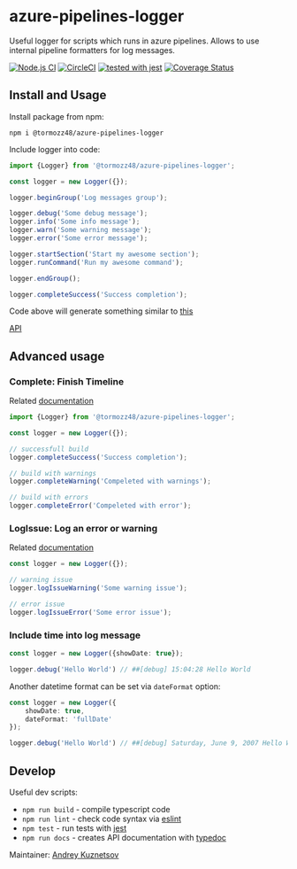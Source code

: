 # azure-pipelines-logger

Useful logger for scripts which runs in azure pipelines. Allows to use internal pipeline formatters for log messages.

[![Node.js CI](https://github.com/tormozz48/azure-pipelines-logger/actions/workflows/build-and-test.yml/badge.svg)](https://github.com/tormozz48/azure-pipelines-logger/actions/workflows/build-and-test.yml)
[![CircleCI](https://circleci.com/gh/tormozz48/azure-pipelines-logger.svg?style=shield)](https://circleci.com/gh/tormozz48/azure-pipelines-logger)
[![tested with jest](https://img.shields.io/badge/tested_with-jest-99424f.svg)](https://github.com/facebook/jest)
[![Coverage Status](https://coveralls.io/repos/github/tormozz48/azure-pipelines-logger/badge.svg?branch=main)](https://coveralls.io/github/tormozz48/azure-pipelines-logger?branch=main)

## Install and Usage

Install package from npm:
```
npm i @tormozz48/azure-pipelines-logger
```

Include logger into code:
```ts
import {Logger} from '@tormozz48/azure-pipelines-logger';

const logger = new Logger({});

logger.beginGroup('Log messages group');

logger.debug('Some debug message');
logger.info('Some info message');
logger.warn('Some warning message');
logger.error('Some error message');

logger.startSection('Start my awesome section');
logger.runCommand('Run my awesome command');

logger.endGroup();

logger.completeSuccess('Success completion');
```

Code above will generate something similar to [this](https://docs.microsoft.com/en-us/azure/devops/pipelines/scripts/logging-commands?view=azure-devops&tabs=bash#formatting-commands)

[API](https://tormozz48.github.io/azure-pipelines-logger/)

## Advanced usage

### Complete: Finish Timeline

Related [documentation](https://docs.microsoft.com/en-us/azure/devops/pipelines/scripts/logging-commands?view=azure-devops&tabs=bash#complete-finish-timeline)

```ts
import {Logger} from '@tormozz48/azure-pipelines-logger';

const logger = new Logger({});

// successfull build
logger.completeSuccess('Success completion');

// build with warnings
logger.completeWarning('Compeleted with warnings');

// build with errors
logger.completeError('Compeleted with error');
```

### LogIssue: Log an error or warning

Related [documentation](https://docs.microsoft.com/en-us/azure/devops/pipelines/scripts/logging-commands?view=azure-devops&tabs=bash#logissue-log-an-error-or-warning)

```ts
const logger = new Logger({});

// warning issue
logger.logIssueWarning('Some warning issue');

// error issue
logger.logIssueError('Some error issue');
```

### Include time into log message
```ts
const logger = new Logger({showDate: true});

logger.debug('Hello World') // ##[debug] 15:04:28 Hello World
```

Another datetime format can be set via `dateFormat` option:
```ts
const logger = new Logger({
    showDate: true,
    dateFormat: 'fullDate'
});

logger.debug('Hello World') // ##[debug] Saturday, June 9, 2007 Hello World
```

## Develop

Useful dev scripts:

* `npm run build` - compile typescript code
* `npm run lint` - check code syntax via [eslint](https://eslint.org/)
* `npm test` - run tests with [jest](https://jestjs.io/)
* `npm run docs` - creates API documentation with [typedoc](https://typedoc.org/)

Maintainer: [Andrey Kuznetsov](mailto:tormozz48@gmail.com)